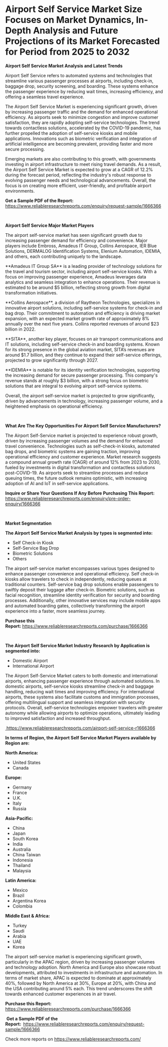 <p><h1>Airport Self Service Market Size Focuses on Market Dynamics, In-Depth Analysis and Future Projections of its Market Forecasted for Period from 2025 to 2032</h1></p><p><strong>Airport Self Service Market Analysis and Latest Trends</strong></p>
<p><p>Airport Self Service refers to automated systems and technologies that streamline various passenger processes at airports, including check-in, baggage drop, security screening, and boarding. These systems enhance the passenger experience by reducing wait times, increasing efficiency, and offering a seamless travel experience.</p><p>The Airport Self Service Market is experiencing significant growth, driven by increasing passenger traffic and the demand for enhanced operational efficiency. As airports seek to minimize congestion and improve customer satisfaction, they are rapidly adopting self-service technologies. The trend towards contactless solutions, accelerated by the COVID-19 pandemic, has further propelled the adoption of self-service kiosks and mobile applications. Innovations such as biometric verification and integration of artificial intelligence are becoming prevalent, providing faster and more secure processing. </p><p>Emerging markets are also contributing to this growth, with governments investing in airport infrastructure to meet rising travel demands. As a result, the Airport Self Service Market is expected to grow at a CAGR of 12.2% during the forecast period, reflecting the industry's robust response to evolving passenger needs and technological advancements. Overall, the focus is on creating more efficient, user-friendly, and profitable airport environments.</p></p>
<p><strong>Get a Sample PDF of the Report:&nbsp;</strong> <a href="https://www.reliableresearchreports.com/enquiry/request-sample/1666366?utm_campaign=1674&utm_medium=2&utm_source=Github&utm_content=ia&utm_term=23022025&utm_id=airport-self-service">https://www.reliableresearchreports.com/enquiry/request-sample/1666366</a></p>
<p>&nbsp;</p>
<p><strong>Airport Self Service Major Market Players</strong></p>
<p><p>The airport self-service market has seen significant growth due to increasing passenger demand for efficiency and convenience. Major players include Embross, Amadeus IT Group, Collins Aerospace, IER Blue Solutions, DERMALOG Identification Systems, Elenium Automation, IDEMIA, and others, each contributing uniquely to the landscape.</p><p>**Amadeus IT Group SA** is a leading provider of technology solutions for the travel and tourism sector, including airport self-service kiosks. With a focus on improving passenger experience, Amadeus leverages data analytics and seamless integration to enhance operations. Their revenue is estimated to be around $5 billion, reflecting strong growth from digital transformation initiatives.</p><p>**Collins Aerospace**, a division of Raytheon Technologies, specializes in innovative airport solutions, including self-service systems for check-in and bag drop. Their commitment to automation and efficiency is driving market expansion, with an expected market growth rate of approximately 8% annually over the next five years. Collins reported revenues of around $23 billion in 2022.</p><p>**SITA**, another key player, focuses on air transport communications and IT solutions, including self-service check-in and boarding systems. Known for its strong presence in the global aviation market, SITA’s revenues are around $1.7 billion, and they continue to expand their self-service offerings, projected to grow significantly through 2027.</p><p>**IDEMIA** is notable for its identity verification technologies, supporting the increasing demand for secure passenger processing. This company's revenue stands at roughly $3 billion, with a strong focus on biometric solutions that are integral to evolving airport self-service systems.</p><p>Overall, the airport self-service market is projected to grow significantly, driven by advancements in technology, increasing passenger volume, and a heightened emphasis on operational efficiency.</p></p>
<p>&nbsp;</p>
<p><strong>What Are The Key Opportunities For Airport Self Service Manufacturers?</strong></p>
<p><p>The Airport Self-Service market is projected to experience robust growth, driven by increasing passenger volumes and the demand for enhanced travel convenience. Technologies such as self-check-in kiosks, automated bag drops, and biometric systems are gaining traction, improving operational efficiency and customer experience. Market research suggests a compound annual growth rate (CAGR) of around 12% from 2023 to 2030, fueled by investments in digital transformation and contactless solutions post-COVID-19. As airports seek to streamline processes and reduce queuing times, the future outlook remains optimistic, with increasing adoption of AI and IoT in self-service applications.</p></p>
<p><strong>Inquire or Share Your Questions If Any Before Purchasing This Report:</strong> <a href="https://www.reliableresearchreports.com/enquiry/pre-order-enquiry/1666366?utm_campaign=1674&utm_medium=2&utm_source=Github&utm_content=ia&utm_term=23022025&utm_id=airport-self-service">https://www.reliableresearchreports.com/enquiry/pre-order-enquiry/1666366</a></p>
<p>&nbsp;</p>
<p><strong>Market Segmentation</strong></p>
<p><strong>The Airport Self Service Market Analysis by types is segmented into:</strong></p>
<p><ul><li>Self Check-in Kiosk</li><li>Self-Service Bag Drop</li><li>Biometric Solutions</li><li>Others</li></ul></p>
<p><p>The airport self-service market encompasses various types designed to enhance passenger convenience and operational efficiency. Self check-in kiosks allow travelers to check in independently, reducing queues at traditional counters. Self-service bag drop solutions enable passengers to swiftly deposit their luggage after check-in. Biometric solutions, such as facial recognition, streamline identity verification for security and boarding processes. Additionally, other innovative services may include mobile apps and automated boarding gates, collectively transforming the airport experience into a faster, more seamless journey.</p></p>
<p><strong>Purchase this Report:&nbsp;</strong><a href="https://www.reliableresearchreports.com/purchase/1666366?utm_campaign=1674&utm_medium=2&utm_source=Github&utm_content=ia&utm_term=23022025&utm_id=airport-self-service">https://www.reliableresearchreports.com/purchase/1666366</a></p>
<p>&nbsp;</p>
<p><strong>The Airport Self Service Market Industry Research by Application is segmented into:</strong></p>
<p><ul><li>Domestic Airport</li><li>International Airport</li></ul></p>
<p><p>The Airport Self-Service Market caters to both domestic and international airports, enhancing passenger experience through automated solutions. In domestic airports, self-service kiosks streamline check-in and baggage handling, reducing wait times and improving efficiency. For international airports, these systems also facilitate customs and immigration processes, offering multilingual support and seamless integration with security protocols. Overall, self-service technologies empower travelers with greater autonomy while allowing airports to optimize operations, ultimately leading to improved satisfaction and increased throughput.</p></p>
<p><a href="https://www.reliableresearchreports.com/airport-self-service-r1666366?utm_campaign=1674&utm_medium=2&utm_source=Github&utm_content=ia&utm_term=23022025&utm_id=airport-self-service">&nbsp;https://www.reliableresearchreports.com/airport-self-service-r1666366</a></p>
<p><strong>In terms of Region, the Airport Self Service Market Players available by Region are:</strong></p>
<p>
    <p> <strong> North America: </strong>
        <ul>
            <li>United States</li>
            <li>Canada</li>
        </ul>
        </p> 
    <p> <strong> Europe: </strong>
        <ul>
            <li>Germany</li>
            <li>France</li>
            <li>U.K.</li>
            <li>Italy</li>
            <li>Russia</li>
        </ul>
        </p> 
    <p> <strong> Asia-Pacific: </strong>
        <ul>
            <li>China</li>
            <li>Japan</li>
            <li>South Korea</li>
            <li>India</li>
            <li>Australia</li>
            <li>China Taiwan</li>
            <li>Indonesia</li>
            <li>Thailand</li>
            <li>Malaysia</li>
        </ul>
        </p> 
    <p> <strong> Latin America: </strong>
        <ul>
            <li>Mexico</li>
            <li>Brazil</li>
            <li>Argentina Korea</li>
            <li>Colombia</li>
        </ul>
        </p> 
    <p> <strong> Middle East & Africa: </strong>
        <ul>
            <li>Turkey</li>
            <li>Saudi</li>
            <li>Arabia</li>
            <li>UAE</li>
            <li>Korea</li>
        </ul>
    </p>
    </p>
<p><p>The airport self-service market is experiencing significant growth, particularly in the APAC region, driven by increasing passenger volumes and technology adoption. North America and Europe also showcase robust developments, attributed to investments in infrastructure and automation. In terms of market share, APAC is expected to dominate at approximately 40%, followed by North America at 30%, Europe at 20%, with China and the USA contributing around 5% each. This trend underscores the shift towards enhanced customer experiences in air travel.</p></p>
<p><strong>Purchase this Report: </strong><a href="https://www.reliableresearchreports.com/purchase/1666366?utm_campaign=1674&utm_medium=2&utm_source=Github&utm_content=ia&utm_term=23022025&utm_id=airport-self-service">https://www.reliableresearchreports.com/purchase/1666366</a></p>
<p>&nbsp;<strong>Get a Sample PDF of the Report:&nbsp;&nbsp;</strong><a href="https://www.reliableresearchreports.com/enquiry/request-sample/1666366?utm_campaign=1674&utm_medium=2&utm_source=Github&utm_content=ia&utm_term=23022025&utm_id=airport-self-service">https://www.reliableresearchreports.com/enquiry/request-sample/1666366</a></p>
<p><strong></strong></p>
<p>Check more reports on <a href="https://www.reliableresearchreports.com/?utm_campaign=1674&utm_medium=2&utm_source=Github&utm_content=ia&utm_term=23022025&utm_id=airport-self-service">https://www.reliableresearchreports.com/</a></p>
